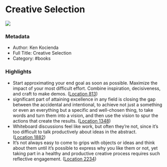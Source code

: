 # Creative Selection

![](https://images-na.ssl-images-amazon.com/images/I/41pzvZ24NvL._SL200_.jpg)

### Metadata

- Author: Ken Kocienda
- Full Title: Creative Selection
- Category: #books

### Highlights

- Start approximating your end goal as soon as possible. Maximize the impact of your most difficult effort. Combine inspiration, decisiveness, and craft to make demos. ([Location 813](https://readwise.io/to_kindle?action=open&asin=B079DVT6VP&location=813))
- significant part of attaining excellence in any field is closing the gap between the accidental and intentional, to achieve not just a something or even an everything but a specific and well-chosen thing, to take words and turn them into a vision, and then use the vision to spur the actions that create the results. ([Location 1348](https://readwise.io/to_kindle?action=open&asin=B079DVT6VP&location=1348))
- Whiteboard discussions feel like work, but often they’re not, since it’s too difficult to talk productively about ideas in the abstract. ([Location 1882](https://readwise.io/to_kindle?action=open&asin=B079DVT6VP&location=1882))
- It’s not always easy to come to grips with objects or ideas and think about them until it’s possible to express why you like them or not, yet taking part in a healthy and productive creative process requires such reflective engagement. ([Location 2234](https://readwise.io/to_kindle?action=open&asin=B079DVT6VP&location=2234))
